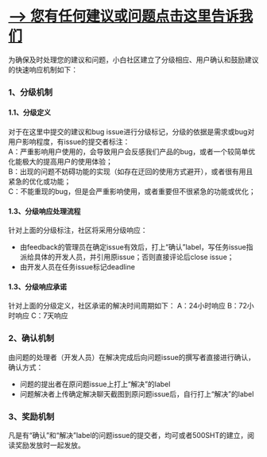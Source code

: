 # [--> 您有任何建议或问题点击这里告诉我们](https://github.com/sibbay-ai/feedback/issues/new)

为确保及时处理您的建议和问题，小白社区建立了分级相应、用户确认和鼓励建议的快速响应机制如下：
### 1、分级机制  
#### 1.1、分级定义  
对于在这里中提交的建议和bug issue进行分级标记，分级的依据是需求或bug对用户影响程度，有issue的提交者标注：  
A：严重影响用户使用的，会导致用户会反感我们产品的bug，或者一个较简单优化能极大的提高用户的使用体验；  
B：出现的问题不妨碍功能的实现（如存在迂回的使用方式避开），或者很有用且紧急的优化或功能；  
C：不能重现的bug，但是会严重影响使用，或者重要但不很紧急的功能或优化；  
#### 1.3、分级响应处理流程   
针对上面的分级标注，社区将采用分级响应：  
- 由feedback的管理员在确定issue有效后，打上“确认”label，写任务issue指派给具体的开发人员，并引用原issue；否则直接评论后close issue；  
- 由开发人员在任务issue标记deadline
#### 1.3、分级响应承诺   
针对上面的分级定义，社区承诺的解决时间周期如下：
A：24小时响应
B：72小时响应
C：7天响应  
### 2、确认机制
由问题的处理者（开发人员）在解决完成后向问题issue的撰写者直接进行确认，确认方式：
- 问题的提出者在原问题issue上打上“解决”的label
- 问题解决者上传确定解决聊天截图到原问题issue后，自行打上“解决”的label

### 3、奖励机制
凡是有“确认”和“解决”label的问题issue的提交者，均可或者500SHT的建立，阅读奖励发放时一起发放。


